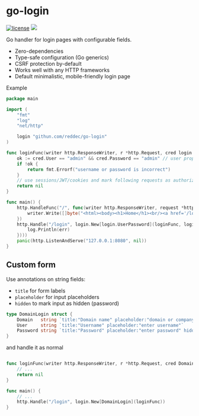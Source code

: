 # go-login

[![license](https://img.shields.io/github/license/reddec/go-login.svg)](https://github.com/reddec/go-login)
[![](https://godoc.org/github.com/reddec/go-login?status.svg)](http://godoc.org/github.com/reddec/go-login)

Go handler for login pages with configurable fields.

- Zero-dependencies
- Type-safe configuration (Go generics)
- CSRF protection by-default
- Works well with any HTTP frameworks
- Default minimalistic, mobile-friendly login page


Example


```go
package main

import (
	"fmt"
	"log"
	"net/http"

	login "githun.com/reddec/go-login"
)

func loginFunc(writer http.ResponseWriter, r *http.Request, cred login.UserPassword) error {
	ok := cred.User == "admin" && cred.Password == "admin" // user proper login and validation
	if !ok {
		return fmt.Errorf("username or password is incorrect")
	}
	// use sessions/JWT/cookies and mark following requests as authorized
	return nil
}

func main() {
	http.HandleFunc("/", func(writer http.ResponseWriter, request *http.Request) {
		writer.Write([]byte("<html><body><h1>Home</h1><br/><a href='/login'>Login</a></body></html>"))
	})
	http.Handle("/login", login.New[login.UserPassword](loginFunc, login.Log(func(err error) {
		log.Println(err)
	})))
	panic(http.ListenAndServe("127.0.0.1:8080", nil))
}
```


## Custom form

Use annotations on string fields:

- `title` for form labels
- `placeholder` for input placeholders
- `hidden` to mark input as hidden (password)

```go
type DomainLogin struct {
	Domain   string `title:"Domain name" placeholder:"domain or company"`
	User     string `title:"Username" placeholder:"enter username"`
	Password string `title:"Password" placeholder:"enter password" hidden:"true"`
}

```

and handle it as normal

```go

func loginFunc(writer http.ResponseWriter, r *http.Request, cred DomainLogin) error {
	// ...
	return nil
}

func main() {
	// ...
	http.Handle("/login", login.New[DomainLogin](loginFunc))
}

```